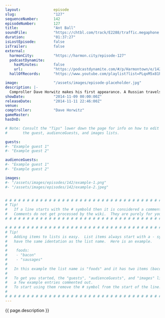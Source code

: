 ```yaml
---
layout:               episode
slug:                 "127"
sequenceNumber:       142
episodeNumber:        127
title:                "Ant Ball"
soundFile:            "https://chtbl.com/track/E2288/traffic.megaphone.fm/STA6471051966.mp3"
duration:             "01:37:27"
isLostEpisode:        false
isTrailer:            false
external:
  harmonCity:         "https://harmon.city/episode-127"
  podcastDynamite:
    hasMinutes:       false
    url:              "https://podcastdynamite.com/#/p/Harmontown/e/142/127"
  hallOfRecords:      "https://www.youtube.com/playlist?list=PLqxM5x81hNObFsbJCu_ufBE8-CYG9xCb7"

image:                "/assets/images/episode-placeholder.jpg"
description: |-
  Comproller Dave Horwitz makes his first appearance. A Russian travels the world to ask Dan one question, and Spencer devises a way to get off of an island if stranded.
showDate:             "2014-11-09 00:00:00Z"
releaseDate:          "2014-11-11 22:46:00Z"
venue:                
comptroller:          "Dave Horwitz"
gameMaster:           
hasDnD:               

# Note: Consult the "Tips" lower down the page for info on how to edit
#       the guest, audienceGuests, and images lists.

guests:
#- "Example guest 1"
#- "Example guest 2"

audienceGuests:
#- "Example guest 1"
#- "Example guest 2"

images:
#- "/assets/images/episodes/142/example-1.png"
#- "/assets/images/episodes/142/example-2.jpeg"


# # # # # # # # # # # # # # # # # # # # # # # # # # # # # # # # # # # # # # # # # # # # #
# Tip!
#   If a line starts with the # symbold then it is considered a comment.
#   Comments do not get processed by the wiki.  They are purely for your information.
# # # # # # # # # # # # # # # # # # # # # # # # # # # # # # # # # # # # # # # # # # # # #

# # # # # # # # # # # # # # # # # # # # # # # # # # # # # # # # # # # # # # # # # # # # #
# Tip!
#   Adding items to lists is easy.  List items always start with a - symbol and have
#   have the same identation as the list name.  Here is an example.
#
#    foods:
#    - "bacon"
#    - "sausages"
#
#   In this example the list name is "foods" and it has two items (bacon, and sausages).
#
#   To get you started, the "guests", "audienceGuests", and "images" lists below have
#   a few example entries commented out.
#   To start using them remove the # symbol from the start of the line.
#
# # # # # # # # # # # # # # # # # # # # # # # # # # # # # # # # # # # # # # # # # # # # #
---
```


<!-- The episode description will be rendered here -->
{{ page.description }}

<!-- Add your content BELOW here -->
<!-- vvvvvvvvvvvvvvvvvvvvvvvvvvv -->




<!-- ^^^^^^^^^^^^^^^^^^^^^^^^^^^ -->
<!-- Add your content ABOVE here -->

<!-- The episode gallery will be rendered here -->